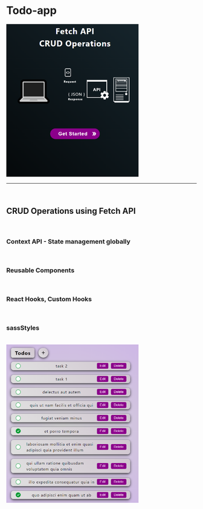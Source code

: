 # Todo-app

<img src="./src/assets/home.png" width="350">


---
<br>

## CRUD Operations using Fetch API
<br>

### Context API - State management globally
<br>

### Reusable Components
<br>

### React Hooks, Custom Hooks
<br>

### sassStyles
<br>
<img src="./src/assets/todo.png" width="350">
